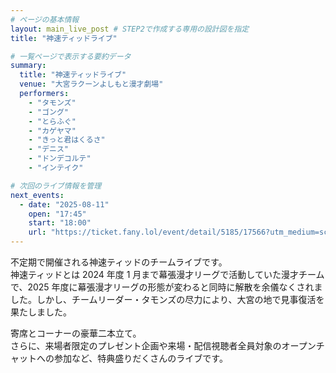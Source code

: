 ```yaml
---
# ページの基本情報
layout: main_live_post # STEP2で作成する専用の設計図を指定
title: "神速ティッドライブ"

# 一覧ページで表示する要約データ
summary:
  title: "神速ティッドライブ"
  venue: "大宮ラクーンよしもと漫才劇場"
  performers:
    - "タモンズ"
    - "ゴング"
    - "とらふぐ"
    - "カゲヤマ"
    - "きっと君はくるさ"
    - "デニス"
    - "ドンデコルテ"
    - "インテイク"

# 次回のライブ情報を管理
next_events:
  - date: "2025-08-11"
    open: "17:45"
    start: "18:00"
    url: "https://ticket.fany.lol/event/detail/5185/17566?utm_medium=schedule&utm_source=omiya&utm_campaign=神速ティッドライブ"
---
```


不定期で開催される神速ティッドのチームライブです。<br>
神速ティッドとは 2024 年度 1 月まで幕張漫才リーグで活動していた漫才チームで、2025 年度に幕張漫才リーグの形態が変わると同時に解散を余儀なくされました。しかし、チームリーダー・タモンズの尽力により、大宮の地で見事復活を果たしました。

寄席とコーナーの豪華二本立て。<br>
さらに、来場者限定のプレゼント企画や来場・配信視聴者全員対象のオープンチャットへの参加など、特典盛りだくさんのライブです。

